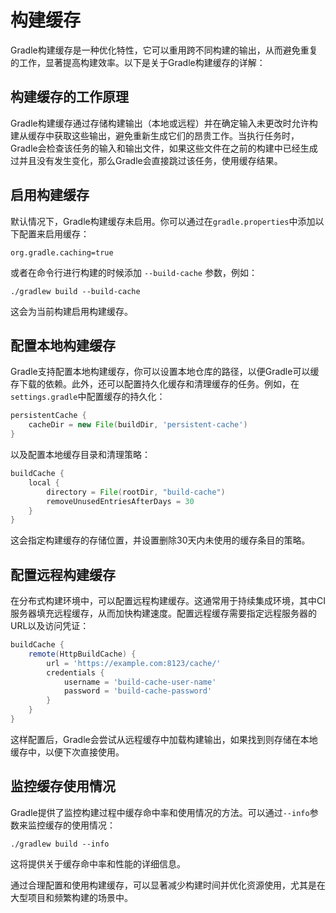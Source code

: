 # 构建缓存

Gradle构建缓存是一种优化特性，它可以重用跨不同构建的输出，从而避免重复的工作，显著提高构建效率。以下是关于Gradle构建缓存的详解：

## 构建缓存的工作原理

Gradle构建缓存通过存储构建输出（本地或远程）并在确定输入未更改时允许构建从缓存中获取这些输出，避免重新生成它们的昂贵工作。当执行任务时，Gradle会检查该任务的输入和输出文件，如果这些文件在之前的构建中已经生成过并且没有发生变化，那么Gradle会直接跳过该任务，使用缓存结果。

## 启用构建缓存

默认情况下，Gradle构建缓存未启用。你可以通过在`gradle.properties`中添加以下配置来启用缓存：

```properties
org.gradle.caching=true
```

或者在命令行进行构建的时候添加 `--build-cache` 参数，例如：

```shell
./gradlew build --build-cache
```

这会为当前构建启用构建缓存。

## 配置本地构建缓存

Gradle支持配置本地构建缓存，你可以设置本地仓库的路径，以便Gradle可以缓存下载的依赖。此外，还可以配置持久化缓存和清理缓存的任务。例如，在`settings.gradle`中配置缓存的持久化：

```groovy
persistentCache {
    cacheDir = new File(buildDir, 'persistent-cache')
}
```

以及配置本地缓存目录和清理策略：

```groovy
buildCache {
    local {
        directory = File(rootDir, "build-cache")
        removeUnusedEntriesAfterDays = 30
    }
}
```

这会指定构建缓存的存储位置，并设置删除30天内未使用的缓存条目的策略。

## 配置远程构建缓存

在分布式构建环境中，可以配置远程构建缓存。这通常用于持续集成环境，其中CI服务器填充远程缓存，从而加快构建速度。配置远程缓存需要指定远程服务器的URL以及访问凭证：

```groovy
buildCache {
    remote(HttpBuildCache) {
        url = 'https://example.com:8123/cache/'
        credentials {
            username = 'build-cache-user-name'
            password = 'build-cache-password'
        }
    }
}
```

这样配置后，Gradle会尝试从远程缓存中加载构建输出，如果找到则存储在本地缓存中，以便下次直接使用。

## 监控缓存使用情况

Gradle提供了监控构建过程中缓存命中率和使用情况的方法。可以通过`--info`参数来监控缓存的使用情况：

```shell
./gradlew build --info
```

这将提供关于缓存命中率和性能的详细信息。

通过合理配置和使用构建缓存，可以显著减少构建时间并优化资源使用，尤其是在大型项目和频繁构建的场景中。
